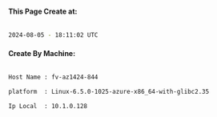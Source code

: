
   
#### This Page Create at:

```bash

2024-08-05 - 18:11:02 UTC

```

#### Create By Machine:

```bash

Host Name : fv-az1424-844

platform  : Linux-6.5.0-1025-azure-x86_64-with-glibc2.35

Ip Local  : 10.1.0.128

```

